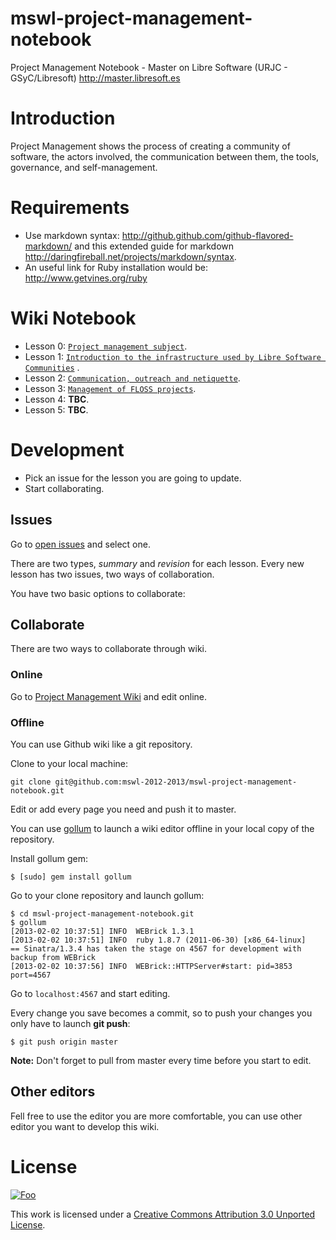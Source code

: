 mswl-project-management-notebook
================================

Project Management Notebook - Master on Libre Software (URJC - GSyC/Libresoft) http://master.libresoft.es

Introduction
=============

Project Management shows the process of creating a community of software, the actors involved, the communication between them, the tools, governance, and self-management.

Requirements
=============

* Use markdown syntax: http://github.github.com/github-flavored-markdown/ and this extended guide for markdown http://daringfireball.net/projects/markdown/syntax.
* An useful link for Ruby installation would be: http://www.getvines.org/ruby

Wiki Notebook
==============

* Lesson 0:  [`Project management subject`](https://github.com/mswl-2012-2013/mswl-project-management-notebook/wiki).
* Lesson 1: [`Introduction to the infrastructure used by Libre Software Communities`](https://github.com/mswl-2012-2013/mswl-project-management-notebook/wiki/Introduction-to-the-infrastructure-used-by-Libre-Software-Communities)
.
* Lesson 2: [`Communication, outreach and netiquette`](https://github.com/mswl-2012-2013/mswl-project-management-notebook/wiki/Communication,-outreach-and-netiquette).
* Lesson 3: [`Management of FLOSS projects`](https://github.com/mswl-2012-2013/mswl-project-management-notebook/wiki/Management-of-FLOSS-projects).
* Lesson 4: **TBC**.
* Lesson 5: **TBC**.

Development
============

* Pick an issue for the lesson you are going to update.
* Start collaborating.

Issues
-------

Go to [open issues](https://github.com/mswl-2012-2013/mswl-project-management-notebook/issues?state=open) and select one.

There are two types, *summary* and *revision* for each lesson. Every new lesson has two issues, two ways of collaboration.

You have two basic options to collaborate:

Collaborate
------------

There are two ways to collaborate through wiki.

###  Online

Go to [Project Management Wiki](https://github.com/mswl-2012-2013/mswl-project-management-notebook/wiki) and edit online.

### Offline

You can use Github wiki like a git repository.

Clone to your local machine:

```
git clone git@github.com:mswl-2012-2013/mswl-project-management-notebook.git
```

Edit or add every page you need and push it to master.

You can use [gollum](https://github.com/github/gollum) to launch a wiki editor offline in your local copy of the repository.

Install gollum gem:

```
$ [sudo] gem install gollum
```

Go to your clone repository and launch gollum:

```
$ cd mswl-project-management-notebook.git
$ gollum
[2013-02-02 10:37:51] INFO  WEBrick 1.3.1
[2013-02-02 10:37:51] INFO  ruby 1.8.7 (2011-06-30) [x86_64-linux]
== Sinatra/1.3.4 has taken the stage on 4567 for development with backup from WEBrick
[2013-02-02 10:37:56] INFO  WEBrick::HTTPServer#start: pid=3853 port=4567
```

Go to `localhost:4567` and start editing.

Every change you save becomes a commit, so to push your changes you only have to launch **git push**:

```
$ git push origin master
```

**Note:** Don't forget to pull from master every time before you start to edit.

Other editors
--------------

Fell free to use the editor you are more comfortable, you can use other editor you want to develop this wiki.

License
========

<a href="http://creativecommons.org/licenses/by/3.0/" rel="Creative Commons Attribution 3.0">![Foo](http://i.creativecommons.org/l/by/3.0/88x31.png)</a>

This work is licensed under a [Creative Commons Attribution 3.0 Unported License](http://creativecommons.org/licenses/by/3.0/).
